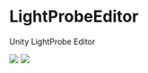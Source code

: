 # LightProbeEditor
Unity LightProbe Editor

![](https://github.com/chenjd/LightProbeEditor/blob/master/ScreenShot/lightprobeeditor_pic1.png)
![](https://github.com/chenjd/LightProbeEditor/blob/master/ScreenShot/lightprobeeditor_pic2.png)



